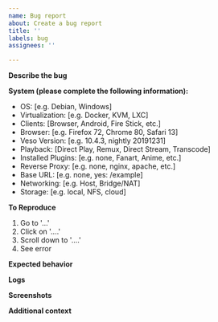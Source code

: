```yaml
---
name: Bug report
about: Create a bug report
title: ''
labels: bug
assignees: ''

---
```


**Describe the bug**
<!-- A clear and concise description of what the bug is. -->

**System (please complete the following information):**
 - OS: [e.g. Debian, Windows]
 - Virtualization: [e.g. Docker, KVM, LXC]
 - Clients: [Browser, Android, Fire Stick, etc.]
 - Browser: [e.g. Firefox 72, Chrome 80, Safari 13]
 - Veso Version: [e.g. 10.4.3, nightly 20191231]
 - Playback: [Direct Play, Remux, Direct Stream, Transcode] 
 - Installed Plugins: [e.g. none, Fanart, Anime, etc.]
 - Reverse Proxy: [e.g. none, nginx, apache, etc.]
 - Base URL: [e.g. none, yes: /example]
 - Networking: [e.g. Host, Bridge/NAT]
 - Storage: [e.g. local, NFS, cloud]

**To Reproduce**
<!-- Steps to reproduce the behavior: -->
1. Go to '...'
2. Click on '....'
3. Scroll down to '....'
4. See error

**Expected behavior**
<!-- A clear and concise description of what you expected to happen. -->

**Logs**
<!-- Please paste any log errors. -->

**Screenshots**
<!-- If applicable, add screenshots to help explain your problem. -->

**Additional context**
<!-- Add any other context about the problem here. -->
